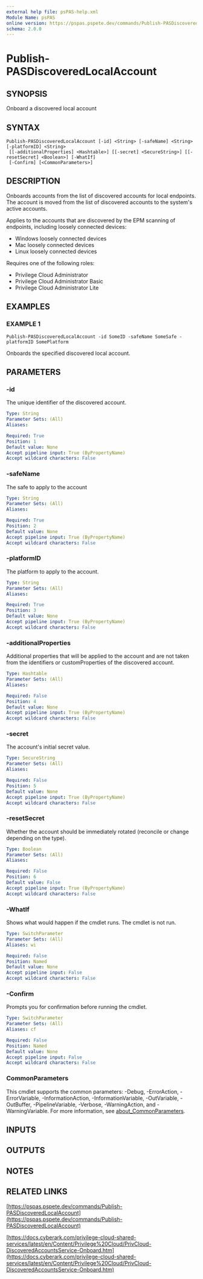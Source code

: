 ```yaml
---
external help file: psPAS-help.xml
Module Name: psPAS
online version: https://pspas.pspete.dev/commands/Publish-PASDiscoveredLocalAccount
schema: 2.0.0
---
```


# Publish-PASDiscoveredLocalAccount

## SYNOPSIS
Onboard a discovered local account

## SYNTAX

```
Publish-PASDiscoveredLocalAccount [-id] <String> [-safeName] <String> [-platformID] <String>
 [[-additionalProperties] <Hashtable>] [[-secret] <SecureString>] [[-resetSecret] <Boolean>] [-WhatIf]
 [-Confirm] [<CommonParameters>]
```

## DESCRIPTION
Onboards accounts from the list of discovered accounts for local endpoints.
The account is moved from the list of discovered accounts to the system's active accounts.

Applies to the accounts that are discovered by the EPM scanning of endpoints, including loosely connected devices:
- Windows loosely connected devices
- Mac loosely connected devices
- Linux loosely connected devices

Requires one of the following roles:
- Privilege Cloud Administrator
- Privilege Cloud Administrator Basic
- Privilege Cloud Administrator Lite

## EXAMPLES

### EXAMPLE 1
```
Publish-PASDiscoveredLocalAccount -id SomeID -safeName SomeSafe -platformID SomePlatform
```

Onboards the specified discovered local account.

## PARAMETERS

### -id
The unique identifier of the discovered account.

```yaml
Type: String
Parameter Sets: (All)
Aliases:

Required: True
Position: 1
Default value: None
Accept pipeline input: True (ByPropertyName)
Accept wildcard characters: False
```

### -safeName
The safe to apply to the account

```yaml
Type: String
Parameter Sets: (All)
Aliases:

Required: True
Position: 2
Default value: None
Accept pipeline input: True (ByPropertyName)
Accept wildcard characters: False
```

### -platformID
The platform to apply to the account.

```yaml
Type: String
Parameter Sets: (All)
Aliases:

Required: True
Position: 3
Default value: None
Accept pipeline input: True (ByPropertyName)
Accept wildcard characters: False
```

### -additionalProperties
Additional properties that will be applied to the account and are not taken from the identifiers or customProperties of the discovered account.

```yaml
Type: Hashtable
Parameter Sets: (All)
Aliases:

Required: False
Position: 4
Default value: None
Accept pipeline input: True (ByPropertyName)
Accept wildcard characters: False
```

### -secret
The account's initial secret value.

```yaml
Type: SecureString
Parameter Sets: (All)
Aliases:

Required: False
Position: 5
Default value: None
Accept pipeline input: True (ByPropertyName)
Accept wildcard characters: False
```

### -resetSecret

Whether the account should be immediately rotated (reconcile or change depending on the type).

```yaml
Type: Boolean
Parameter Sets: (All)
Aliases:

Required: False
Position: 6
Default value: False
Accept pipeline input: True (ByPropertyName)
Accept wildcard characters: False
```

### -WhatIf
Shows what would happen if the cmdlet runs.
The cmdlet is not run.

```yaml
Type: SwitchParameter
Parameter Sets: (All)
Aliases: wi

Required: False
Position: Named
Default value: None
Accept pipeline input: False
Accept wildcard characters: False
```

### -Confirm
Prompts you for confirmation before running the cmdlet.

```yaml
Type: SwitchParameter
Parameter Sets: (All)
Aliases: cf

Required: False
Position: Named
Default value: None
Accept pipeline input: False
Accept wildcard characters: False
```

### CommonParameters
This cmdlet supports the common parameters: -Debug, -ErrorAction, -ErrorVariable, -InformationAction, -InformationVariable, -OutVariable, -OutBuffer, -PipelineVariable, -Verbose, -WarningAction, and -WarningVariable. For more information, see [about_CommonParameters](http://go.microsoft.com/fwlink/?LinkID=113216).

## INPUTS

## OUTPUTS

## NOTES

## RELATED LINKS

[https://pspas.pspete.dev/commands/Publish-PASDiscoveredLocalAccount](https://pspas.pspete.dev/commands/Publish-PASDiscoveredLocalAccount)

[https://docs.cyberark.com/privilege-cloud-shared-services/latest/en/Content/Privilege%20Cloud/PrivCloud-DiscoveredAccountsService-Onboard.htm](https://docs.cyberark.com/privilege-cloud-shared-services/latest/en/Content/Privilege%20Cloud/PrivCloud-DiscoveredAccountsService-Onboard.htm)
